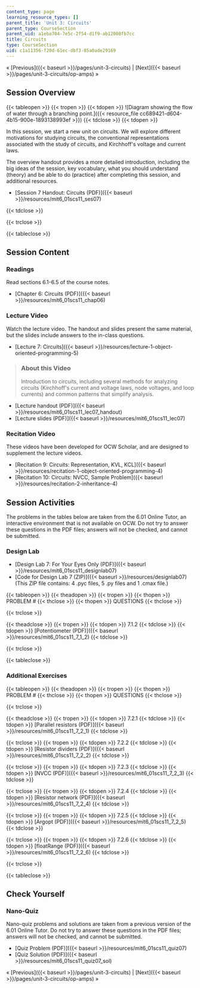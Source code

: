 ```yaml
---
content_type: page
learning_resource_types: []
parent_title: 'Unit 3: Circuits'
parent_type: CourseSection
parent_uid: a1eba704-7e5c-2f54-d1f9-ab12008fb7cc
title: Circuits
type: CourseSection
uid: c1a11356-f20d-61ec-dbf3-85a0ade29169
---
```


« [Previous]({{< baseurl >}}/pages/unit-3-circuits) | [Next]({{< baseurl >}}/pages/unit-3-circuits/op-amps) »

Session Overview
----------------

{{< tableopen >}}
{{< tropen >}}
{{< tdopen >}}
![Diagram showing the flow of water through a branching point.]({{< resource_file cc689421-d604-4b15-900e-1893138993ef >}})
{{< tdclose >}}
{{< tdopen >}}


In this session, we start a new unit on circuits. We will explore different motivations for studying circuits, the conventional representations associated with the study of circuits, and Kirchhoff's voltage and current laws.

The overview handout provides a more detailed introduction, including the big ideas of the session, key vocabulary, what you should understand (theory) and be able to do (practice) after completing this session, and additional resources.

*   [Session 7 Handout: Circuits (PDF)]({{< baseurl >}}/resources/mit6_01scs11_ses07)


{{< tdclose >}}

{{< trclose >}}

{{< tableclose >}}

Session Content
---------------

### Readings

Read sections 6.1-6.5 of the course notes.

*   [Chapter 6: Circuits (PDF)]({{< baseurl >}}/resources/mit6_01scs11_chap06)

### Lecture Video

Watch the lecture video. The handout and slides present the same material, but the slides include answers to the in-class questions.

*   [Lecture 7: Circuits]({{< baseurl >}}/resources/lecture-1-object-oriented-programming-5)

> ### About this Video
> 
> Introduction to circuits, including several methods for analyzing circuits (Kirchhoff's current and voltage laws, node voltages, and loop currents) and common patterns that simplify analysis.

*   [Lecture handout (PDF)]({{< baseurl >}}/resources/mit6_01scs11_lec07_handout)
*   [Lecture slides (PDF)]({{< baseurl >}}/resources/mit6_01scs11_lec07)

### Recitation Video

These videos have been developed for OCW Scholar, and are designed to supplement the lecture videos.

*   [Recitation 9: Circuits: Representation, KVL, KCL]({{< baseurl >}}/resources/recitation-1-object-oriented-programming-4)
*   [Recitation 10: Circuits: NVCC, Sample Problem]({{< baseurl >}}/resources/recitation-2-inheritance-4)

Session Activities
------------------

The problems in the tables below are taken from the 6.01 Online Tutor, an interactive environment that is not available on OCW. Do not try to answer these questions in the PDF files; answers will not be checked, and cannot be submitted.

### Design Lab

*   [Design Lab 7: For Your Eyes Only (PDF)]({{< baseurl >}}/resources/mit6_01scs11_designlab07)
*   [Code for Design Lab 7 (ZIP)]({{< baseurl >}}/resources/designlab07) (This ZIP file contains: 4 .pyc files, 5 .py files and 1 .cmax file.)

{{< tableopen >}}
{{< theadopen >}}
{{< tropen >}}
{{< thopen >}}
PROBLEM #
{{< thclose >}}
{{< thopen >}}
QUESTIONS
{{< thclose >}}

{{< trclose >}}

{{< theadclose >}}
{{< tropen >}}
{{< tdopen >}}
7.1.2
{{< tdclose >}}
{{< tdopen >}}
[Potentiometer (PDF)]({{< baseurl >}}/resources/mit6_01scs11_7_1_2)
{{< tdclose >}}

{{< trclose >}}

{{< tableclose >}}

### Additional Exercises

{{< tableopen >}}
{{< theadopen >}}
{{< tropen >}}
{{< thopen >}}
PROBLEM #
{{< thclose >}}
{{< thopen >}}
QUESTIONS
{{< thclose >}}

{{< trclose >}}

{{< theadclose >}}
{{< tropen >}}
{{< tdopen >}}
7.2.1
{{< tdclose >}}
{{< tdopen >}}
[Parallel resistors (PDF)]({{< baseurl >}}/resources/mit6_01scs11_7_2_1)
{{< tdclose >}}

{{< trclose >}}
{{< tropen >}}
{{< tdopen >}}
7.2.2
{{< tdclose >}}
{{< tdopen >}}
[Resistor dividers (PDF)]({{< baseurl >}}/resources/mit6_01scs11_7_2_2)
{{< tdclose >}}

{{< trclose >}}
{{< tropen >}}
{{< tdopen >}}
7.2.3
{{< tdclose >}}
{{< tdopen >}}
[NVCC (PDF)]({{< baseurl >}}/resources/mit6_01scs11_7_2_3)
{{< tdclose >}}

{{< trclose >}}
{{< tropen >}}
{{< tdopen >}}
7.2.4
{{< tdclose >}}
{{< tdopen >}}
[Resistor network (PDF)]({{< baseurl >}}/resources/mit6_01scs11_7_2_4)
{{< tdclose >}}

{{< trclose >}}
{{< tropen >}}
{{< tdopen >}}
7.2.5
{{< tdclose >}}
{{< tdopen >}}
[Argopt (PDF)]({{< baseurl >}}/resources/mit6_01scs11_7_2_5)
{{< tdclose >}}

{{< trclose >}}
{{< tropen >}}
{{< tdopen >}}
7.2.6
{{< tdclose >}}
{{< tdopen >}}
[floatRange (PDF)]({{< baseurl >}}/resources/mit6_01scs11_7_2_6)
{{< tdclose >}}

{{< trclose >}}

{{< tableclose >}}

Check Yourself
--------------

### Nano-Quiz

Nano-quiz problems and solutions are taken from a previous version of the 6.01 Online Tutor. Do not try to answer these questions in the PDF files; answers will not be checked, and cannot be submitted.

*   [Quiz Problem (PDF)]({{< baseurl >}}/resources/mit6_01scs11_quiz07)
*   [Quiz Solution (PDF)]({{< baseurl >}}/resources/mit6_01scs11_quiz07_sol)

« [Previous]({{< baseurl >}}/pages/unit-3-circuits) | [Next]({{< baseurl >}}/pages/unit-3-circuits/op-amps) »